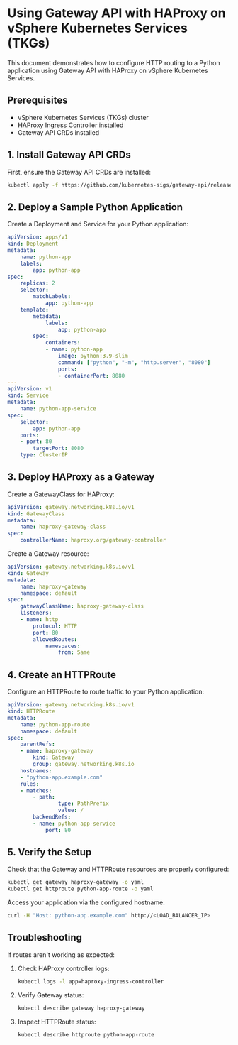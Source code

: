 # Using Gateway API with HAProxy on vSphere Kubernetes Services (TKGs)

This document demonstrates how to configure HTTP routing to a Python application using Gateway API with HAProxy on vSphere Kubernetes Services.

## Prerequisites

- vSphere Kubernetes Services (TKGs) cluster
- HAProxy Ingress Controller installed
- Gateway API CRDs installed

## 1. Install Gateway API CRDs

First, ensure the Gateway API CRDs are installed:

```bash
kubectl apply -f https://github.com/kubernetes-sigs/gateway-api/releases/download/v1.0.0/standard-install.yaml
```

## 2. Deploy a Sample Python Application

Create a Deployment and Service for your Python application:

```yaml
apiVersion: apps/v1
kind: Deployment
metadata:
    name: python-app
    labels:
        app: python-app
spec:
    replicas: 2
    selector:
        matchLabels:
            app: python-app
    template:
        metadata:
            labels:
                app: python-app
        spec:
            containers:
            - name: python-app
                image: python:3.9-slim
                command: ["python", "-m", "http.server", "8080"]
                ports:
                - containerPort: 8080
---
apiVersion: v1
kind: Service
metadata:
    name: python-app-service
spec:
    selector:
        app: python-app
    ports:
    - port: 80
        targetPort: 8080
    type: ClusterIP
```

## 3. Deploy HAProxy as a Gateway

Create a GatewayClass for HAProxy:

```yaml
apiVersion: gateway.networking.k8s.io/v1
kind: GatewayClass
metadata:
    name: haproxy-gateway-class
spec:
    controllerName: haproxy.org/gateway-controller
```

Create a Gateway resource:

```yaml
apiVersion: gateway.networking.k8s.io/v1
kind: Gateway
metadata:
    name: haproxy-gateway
    namespace: default
spec:
    gatewayClassName: haproxy-gateway-class
    listeners:
    - name: http
        protocol: HTTP
        port: 80
        allowedRoutes:
            namespaces:
                from: Same
```

## 4. Create an HTTPRoute

Configure an HTTPRoute to route traffic to your Python application:

```yaml
apiVersion: gateway.networking.k8s.io/v1
kind: HTTPRoute
metadata:
    name: python-app-route
    namespace: default
spec:
    parentRefs:
    - name: haproxy-gateway
        kind: Gateway
        group: gateway.networking.k8s.io
    hostnames:
    - "python-app.example.com"
    rules:
    - matches:
        - path:
                type: PathPrefix
                value: /
        backendRefs:
        - name: python-app-service
            port: 80
```

## 5. Verify the Setup

Check that the Gateway and HTTPRoute resources are properly configured:

```bash
kubectl get gateway haproxy-gateway -o yaml
kubectl get httproute python-app-route -o yaml
```

Access your application via the configured hostname:

```bash
curl -H "Host: python-app.example.com" http://<LOAD_BALANCER_IP>
```

## Troubleshooting

If routes aren't working as expected:

1. Check HAProxy controller logs:
     ```bash
     kubectl logs -l app=haproxy-ingress-controller
     ```

2. Verify Gateway status:
     ```bash
     kubectl describe gateway haproxy-gateway
     ```

3. Inspect HTTPRoute status:
     ```bash
     kubectl describe httproute python-app-route
     ```